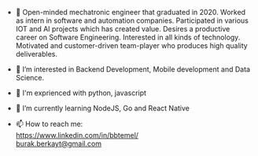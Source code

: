 - :wave: Open-minded mechatronic engineer that graduated in 2020. Worked as intern in software and automation companies. Participated in various IOT and AI projects which has created value.   Desires a productive career on Software Engineering. Interested in all kinds of technology. Motivated and customer-driven team-player who produces high quality deliverables.

- :eyes: I’m interested in Backend Development, Mobile development and Data Science.
- :seedling: I'm exprienced with python, javascript
- :book: I’m currently learning NodeJS, Go  and React Native  
- :mailbox: How to reach me:       
    https://www.linkedin.com/in/bbtemel/       
    burak.berkayt@gmail.com
